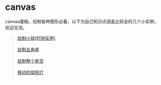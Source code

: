 # canvas
canvas基础，绘制各种图形必备，以下为自己知识点涵盖比较全的几个小实例，欢迎交流。<br>
>[绘制小球(时钟实例)](https://github.com/Rainboow/canvas/tree/master/canvas/小球绘制实时时钟)<br><br>
>[绘制五角星](https://github.com/Rainboow/canvas/blob/master/canvas/star.html)<br><br>
>[绘制整个星空](https://github.com/Rainboow/canvas/blob/master/canvas/sky.html)<br><br>
>[移动的探照灯](https://github.com/Rainboow/canvas/blob/master/canvas/moveLight.html)<br><br>
